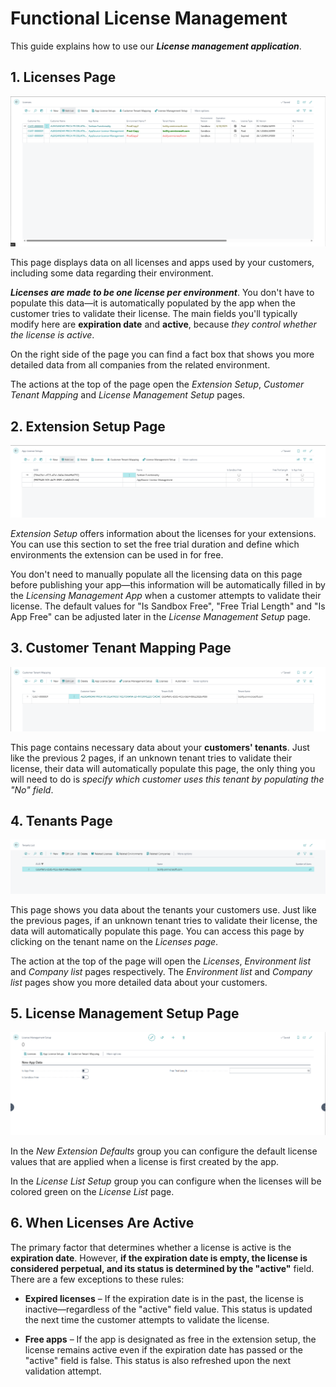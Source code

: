 # **Functional License Management**

This guide explains how to use our ***License management application***.
## **1. Licenses Page**

![img](../../assets/Licensing/LicensesPage.png)

This page displays data on all licenses and apps used by your customers, including some data regarding their environment.

 ***Licenses are made to be one license per environment***. You don't have to populate this data—it is automatically populated by the app when the customer tries to validate their license. The main fields you'll typically modify here are **expiration date** and **active**, because *they control whether the license is active*.
 
On the right side of the page you can find a fact box that shows you more detailed data from all companies from the related environment.

The actions at the top of the page open the *Extension Setup*, *Customer Tenant Mapping* and *License Management Setup* pages.

## **2. Extension Setup Page**

![img](../../assets/Licensing/AppLicenseSetupsPage.png)

*Extension Setup* offers information about the licenses for your extensions. You can use this section to set the free trial duration and define which environments the extension can be used in for free.

You don't need to manually populate all the licensing data on this page before publishing your app—this information will be automatically filled in by the *Licensing Management App* when a customer attempts to validate their license. The default values for "Is Sandbox Free", "Free Trial Length" and "Is App Free" can be adjusted later in the *License Management Setup* page.

## **3. Customer Tenant Mapping Page**

![img](../../assets/Licensing/CustomerTenantMappingPage.png)

This page contains necessary data about your **customers' tenants**. Just like the previous 2 pages, if an unknown tenant tries to validate their license, their data will automatically populate this page, the only thing you will need to do is *specify which customer uses this tenant by populating the "No" field*.

## **4. Tenants Page**

![img](../../assets/Licensing/TenantsList.png)

This page shows you data about the tenants your customers use. Just like the previous pages, if an unknown tenant tries to validate their license, the data will automatically populate this page. You can access this page by clicking on the tenant name on the *Licenses page*.

The action at the top of the page will open the *Licenses*, *Environment list* and *Company list* pages respectively. The *Environment list* and *Company list* pages show you more detailed data about your customers.

## **5. License Management Setup Page**

![img](../../assets/Licensing/LicenseManagementSetupPage.png)

In the *New Extension Defaults* group you can configure the default license values that are applied when a license is first created by the app.

In the *License List Setup* group you can configure when the licenses will be colored green on the *License List* page.

## **6. When Licenses Are Active**

The primary factor that determines whether a license is active is the **expiration date**. However, **if the expiration date is empty, the license is considered perpetual, and its status is determined by the "active"** field. There are a few exceptions to these rules:

- **Expired licenses** –  If the expiration date is in the past, the license is inactive—regardless of the "active" field value. This status is updated the next time the customer attempts to validate the license.

- **Free apps** – If the app is designated as free in the extension setup, the license remains active even if the expiration date has passed or the "active" field is false. This status is also refreshed upon the next validation attempt.